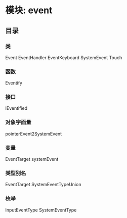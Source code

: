 # 模块: event
## 目录
### 类
Event
EventHandler
EventKeyboard
SystemEvent
Touch

### 函数
Eventify

### 接口
IEventified

### 对象字面量
pointerEvent2SystemEvent

### 变量
EventTarget
systemEvent

### 类型别名
EventTarget
SystemEventTypeUnion

### 枚举
InputEventType
SystemEventType
